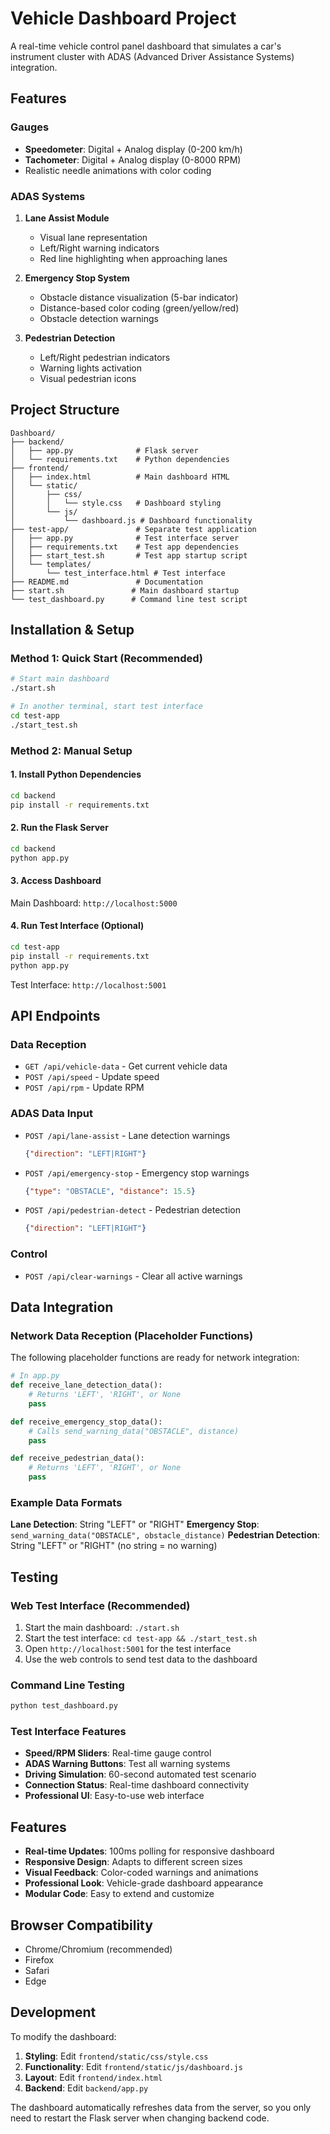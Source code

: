 # Vehicle Dashboard Project

A real-time vehicle control panel dashboard that simulates a car's instrument cluster with ADAS (Advanced Driver Assistance Systems) integration.

## Features

### Gauges
- **Speedometer**: Digital + Analog display (0-200 km/h)
- **Tachometer**: Digital + Analog display (0-8000 RPM)
- Realistic needle animations with color coding

### ADAS Systems
1. **Lane Assist Module**
   - Visual lane representation
   - Left/Right warning indicators
   - Red line highlighting when approaching lanes

2. **Emergency Stop System**
   - Obstacle distance visualization (5-bar indicator)
   - Distance-based color coding (green/yellow/red)
   - Obstacle detection warnings

3. **Pedestrian Detection**
   - Left/Right pedestrian indicators
   - Warning lights activation
   - Visual pedestrian icons

## Project Structure

```
Dashboard/
├── backend/
│   ├── app.py              # Flask server
│   └── requirements.txt    # Python dependencies
├── frontend/
│   ├── index.html          # Main dashboard HTML
│   └── static/
│       ├── css/
│       │   └── style.css   # Dashboard styling
│       └── js/
│           └── dashboard.js # Dashboard functionality
├── test-app/               # Separate test application
│   ├── app.py              # Test interface server
│   ├── requirements.txt    # Test app dependencies
│   ├── start_test.sh       # Test app startup script
│   └── templates/
│       └── test_interface.html # Test interface
├── README.md               # Documentation
├── start.sh               # Main dashboard startup
└── test_dashboard.py      # Command line test script
```

## Installation & Setup

### Method 1: Quick Start (Recommended)
```bash
# Start main dashboard
./start.sh

# In another terminal, start test interface
cd test-app
./start_test.sh
```

### Method 2: Manual Setup

#### 1. Install Python Dependencies
```bash
cd backend
pip install -r requirements.txt
```

#### 2. Run the Flask Server
```bash
cd backend
python app.py
```

#### 3. Access Dashboard
Main Dashboard: `http://localhost:5000`

#### 4. Run Test Interface (Optional)
```bash
cd test-app
pip install -r requirements.txt
python app.py
```
Test Interface: `http://localhost:5001`

## API Endpoints

### Data Reception
- `GET /api/vehicle-data` - Get current vehicle data
- `POST /api/speed` - Update speed
- `POST /api/rpm` - Update RPM

### ADAS Data Input
- `POST /api/lane-assist` - Lane detection warnings
  ```json
  {"direction": "LEFT|RIGHT"}
  ```

- `POST /api/emergency-stop` - Emergency stop warnings
  ```json
  {"type": "OBSTACLE", "distance": 15.5}
  ```

- `POST /api/pedestrian-detect` - Pedestrian detection
  ```json
  {"direction": "LEFT|RIGHT"}
  ```

### Control
- `POST /api/clear-warnings` - Clear all active warnings

## Data Integration

### Network Data Reception (Placeholder Functions)

The following placeholder functions are ready for network integration:

```python
# In app.py
def receive_lane_detection_data():
    # Returns 'LEFT', 'RIGHT', or None
    pass

def receive_emergency_stop_data():
    # Calls send_warning_data("OBSTACLE", distance)
    pass

def receive_pedestrian_data():
    # Returns 'LEFT', 'RIGHT', or None
    pass
```

### Example Data Formats

**Lane Detection**: String "LEFT" or "RIGHT"
**Emergency Stop**: `send_warning_data("OBSTACLE", obstacle_distance)`
**Pedestrian Detection**: String "LEFT" or "RIGHT" (no string = no warning)

## Testing

### Web Test Interface (Recommended)
1. Start the main dashboard: `./start.sh`
2. Start the test interface: `cd test-app && ./start_test.sh`
3. Open `http://localhost:5001` for the test interface
4. Use the web controls to send test data to the dashboard

### Command Line Testing
```bash
python test_dashboard.py
```

### Test Interface Features
- **Speed/RPM Sliders**: Real-time gauge control
- **ADAS Warning Buttons**: Test all warning systems
- **Driving Simulation**: 60-second automated test scenario
- **Connection Status**: Real-time dashboard connectivity
- **Professional UI**: Easy-to-use web interface

## Features

- **Real-time Updates**: 100ms polling for responsive dashboard
- **Responsive Design**: Adapts to different screen sizes
- **Visual Feedback**: Color-coded warnings and animations
- **Professional Look**: Vehicle-grade dashboard appearance
- **Modular Code**: Easy to extend and customize

## Browser Compatibility

- Chrome/Chromium (recommended)
- Firefox
- Safari
- Edge

## Development

To modify the dashboard:
1. **Styling**: Edit `frontend/static/css/style.css`
2. **Functionality**: Edit `frontend/static/js/dashboard.js`
3. **Layout**: Edit `frontend/index.html`
4. **Backend**: Edit `backend/app.py`

The dashboard automatically refreshes data from the server, so you only need to restart the Flask server when changing backend code.